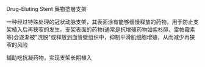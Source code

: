 Drug-Eluting Stent 藥物塗層支架


一种经过特殊处理的冠状动脉支架，其表面涂有能够缓慢释放的药物，用于防止支架植入后再狭窄的发生。支架表面的药物(通常是抗增殖药物如紫杉醇、雷帕霉素等)会逐渐被"洗脱"或释放到血管壁组织中，抑制平滑肌细胞增殖，从而减少再狭窄的风险


辅助吃抗凝药物，实现支架长期植入
